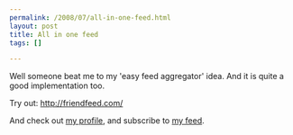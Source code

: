 ```yaml
--- 
permalink: /2008/07/all-in-one-feed.html
layout: post
title: All in one feed
tags: []

---
```

Well someone beat me to my 'easy feed aggregator' idea. And it is quite a good implementation too.

Try out: <a href='http://friendfeed.com/'>http://friendfeed.com/</a>

And check out <a href='http://friendfeed.com/ptarjan'>my profile</a>, and subscribe to <a href='http://friendfeed.com/ptarjan?format=atom'>my feed</a>.
